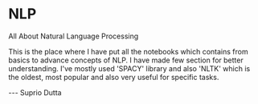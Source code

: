 # NLP
All About Natural Language Processing

This is the place where I have put all the notebooks which contains from basics to advance concepts of NLP. I have made few section for better understanding. I've mostly used 'SPACY' library and also 'NLTK' which is the oldest, most popular and also very useful for specific tasks.

--- Suprio Dutta
